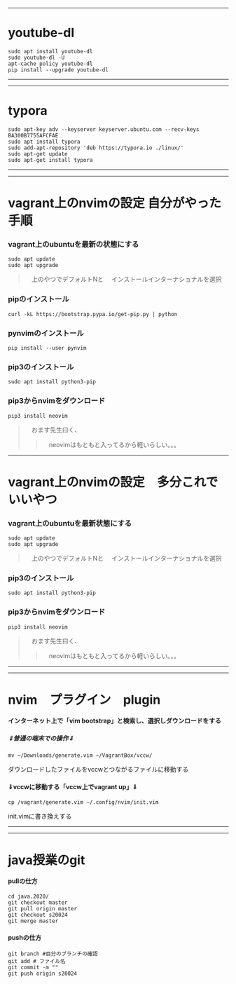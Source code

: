 
---
# youtube-dl
```
sudo apt install youtube-dl
sudo youtube-dl -U
apt-cache policy youtube-dl 
pip install --upgrade youtube-dl
```
---

*****

# typora
```shell
sudo apt-key adv --keyserver keyserver.ubuntu.com --recv-keys BA300B7755AFCFAE
sudo apt install typora
sudo add-apt-repository 'deb https://typora.io ./linux/'
sudo apt-get update
sudo apt-get install typora
```
---

*****
# vagrant上のnvimの設定 自分がやった手順
### vagrant上のubuntuを最新の状態にする
```
sudo apt update
sudo apt upgrade
```
>　上のやつでデフォルトNと
>　インストールインターナショナルを選択
### pipのインストール
```
curl -kL https://bootstrap.pypa.io/get-pip.py | python
```
### pynvimのインストール
```
pip install --user pynvim
```
### pip3のインストール
```
sudo apt install python3-pip
```
### pip3からnvimをダウンロード
```
pip3 install neovim
```
>　おます先生曰く、
>>　neovimはもともと入ってるから軽いらしい。。。

*****

# vagrant上のnvimの設定　多分これでいいやつ
### vagrant上のubuntuを最新状態にする
```
sudo apt update
sudo apt upgrade
```
>　上のやつでデフォルトNと
>　インストールインターナショナルを選択
### pip3のインストール
```
sudo apt install python3-pip
```
### pip3からnvimをダウンロード
```
pip3 install neovim
```
>　おます先生曰く、
>>　neovimはもともと入ってるから軽いらしい。。。

*****
---

# nvim　プラグイン　plugin
#### インターネット上で「vim bootstrap」と検索し、選択しダウンロードをする
##### ⇓普通の端末での操作⇓
```
mv ~/Downloads/generate.vim ~/VagrantBox/vccw/
```
ダウンロードしたファイルをvccwとつながるファイルに移動する

#### ⇓vccwに移動する「vccw上でvagrant up」⇓
```
cp /vagrant/generate.vim ~/.config/nvim/init.vim
```
init.vimに書き換えする


*****
---
# java授業のgit
#### pullの仕方
```
cd java.2020/
git checkout master
git pull origin master
git checkout s20024
git merge master
```
#### pushの仕方

```
git branch #自分のブランチの確認
git add # ファイル名
git commit -m ""
git push origin s20024
```